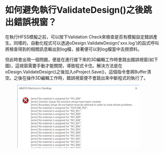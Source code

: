 # 如何避免執行ValidateDesign()之後跳出錯誤視窗？

在執行HFSS模擬之前，可以按下Validation Check來檢查是否有模擬設定錯誤產生。同樣的，自動化程式可以透過oDesign.ValidateDesign('xxx.log')的函式呼叫將檢查得到的相關訊息輸出到log檔，接著便可以到log檔當中去撈資料。

但此時會出現一個問題，便是在進行接下來的3D編輯工作時會跳出錯誤視窗(如下圖)，這視窗需要手動才能關閉，導致程式卡住。解決方法是在oDesign.ValidateDesign()之後加入oProject.Save()，這個指令會將Buffer清空。之後在操作3D編輯工作時，錯誤視窗便不會跳出來中斷程式的執行了。

<figure><img src="../../.gitbook/assets/image (1) (1) (2).png" alt=""><figcaption></figcaption></figure>

